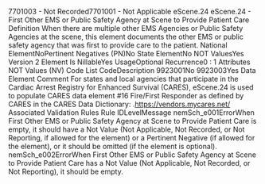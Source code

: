 

7701003 - Not Recorded7701001 - Not Applicable
eScene.24
eScene.24 - First Other EMS or Public Safety Agency at Scene to Provide Patient Care
Definition
When there are multiple other EMS Agencies or Public Safety Agencies at the scene, this element
documents the other EMS or public safety agency that was first to provide care to the patient.
National ElementNoPertinent Negatives (PN)No
State ElementNo
NOT ValuesYes
Version 2 Element
Is NillableYes
UsageOptional
Recurrence0 : 1
Attributes
NOT Values (NV)
Code List
CodeDescription
9923001No
9923003Yes
Data Element Comment
For states and local agencies that participate in the Cardiac Arrest Registry for Enhanced Survival (CARES), eScene.24 is
used to populate CARES data element #16 Fire/First Responder as defined by CARES in the CARES Data Dictionary: 
.https://vendors.mycares.net/
Associated Validation Rules
Rule IDLevelMessage
nemSch_e001ErrorWhen First Other EMS or Public Safety Agency at Scene to Provide Patient Care is empty, it
should have a Not Value (Not Applicable, Not Recorded, or Not Reporting, if allowed for the
element) or a Pertinent Negative (if allowed for the element), or it should be omitted (if the
element is optional).
nemSch_e002ErrorWhen First Other EMS or Public Safety Agency at Scene to Provide Patient Care has a Not
Value (Not Applicable, Not Recorded, or Not Reporting), it should be empty.